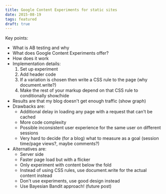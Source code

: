 ```yaml
---
title: Google Content Experiments for static sites
date: 2015-08-19
tags: featured
draft: true
---
```


Key points:

- What is AB testing and why
- What does Google Content Experiments offer?
- How does it work
- Implementation details:
    1. Set up experiment
    2. Add header code
    3. If a variation is chosen then write a CSS rule to the page (why document.write?)
    4. Make the rest of your markup depend on that CSS rule to conditionally show/hide
- Results are that my blog doesn't get enough traffic (show graph)
- Drawbacks are:
    - Additional delay in loading any page with a request that can't be cached
    - More code complexity
    - Possible inconsistent user experience for the same user on different sessions
    - Very hard to decide (for a blog) what to measure as a goal (session time/page views?, maybe comments?)
- Alternatives are:
    - Server side
    - Faster page load but with a flicker
    - Only experiment with content below the fold
    - Instead of using CSS rules, use document.write for the actual content instead
    - Don't use experiments, use good design instead
    - Use Bayesian Bandit approach! (future post)
